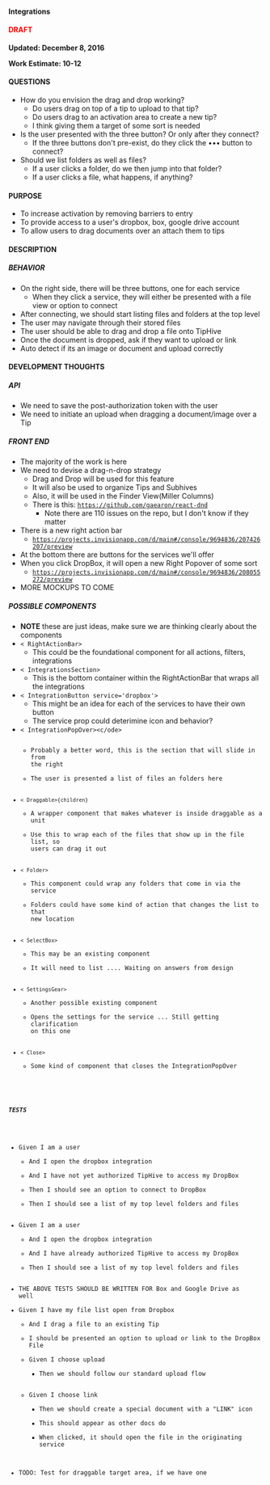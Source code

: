 #### Integrations

<h4 style='color: red;'>DRAFT</h4>

**Updated: December 8, 2016**

**Work Estimate: 10-12**

#### QUESTIONS
- How do you envision the drag and drop working? 
  + Do users drag on top of a tip to upload to that tip?
  + Do users drag to an activation area to create a new tip?
  + I think giving them a target of some sort is needed
- Is the user presented with the three button? Or only after they connect?
  + If the three buttons don't pre-exist, do they click the ••• button to connect?
- Should we list folders as well as files?
  + If a user clicks a folder, do we then jump into that folder?
  + If a user clicks a file, what happens, if anything?

#### PURPOSE
- To increase activation by removing barriers to entry
- To provide access to a user's dropbox, box, google drive account
- To allow users to drag documents over an attach them to tips

#### DESCRIPTION
##### BEHAVIOR
- On the right side, there will be three buttons, one for each service
  + When they click a service, they will either be presented with a file view or option to connect
- After connecting, we should start listing files and folders at the top level
- The user may navigate through their stored files
- The user should be able to drag and drop a file onto TipHive
- Once the document is dropped, ask if they want to upload or link
- Auto detect if its an image or document and upload correctly

#### DEVELOPMENT THOUGHTS
##### API
- We need to save the post-authorization token with the user
- We need to initiate an upload when dragging a document/image over a Tip

##### FRONT END
- The majority of the work is here
- We need to devise a drag-n-drop strategy
  + Drag and Drop will be used for this feature
  + It will also be used to organize Tips and Subhives
  + Also, it will be used in the Finder View(Miller Columns)
  + There is this: <code>https://github.com/gaearon/react-dnd</code> 
    * Note there are 110 issues on the repo, but I don't know if they matter
- There is a new right action bar
  + <code>https://projects.invisionapp.com/d/main#/console/9694836/207426207/preview</code> 
- At the bottom there are buttons for the services we'll offer
- When you click DropBox, it will open a new Right Popover of some sort
  + <code>https://projects.invisionapp.com/d/main#/console/9694836/208055272/preview</code> 
- MORE MOCKUPS TO COME

##### POSSIBLE COMPONENTS
- **NOTE** these are just ideas, make sure we are thinking clearly about the components
- <code>< RightActionBar></code> 
  + This could be the foundational component for all actions, filters, integrations
- <code>< IntegrationsSection></code> 
  + This is the bottom container within the RightActionBar that wraps all the integrations
- <code>< IntegrationButton service='dropbox'></code> 
  + This might be an idea for each of the services to have their own button
  + The service prop could deterimine icon and behavior?
- <code>< IntegrationPopOver><c/ode>  
  + Probably a better word, this is the section that will slide in from the right
  + The user is presented a list of files an folders here
- <code>< Draggable>{children}</Draggable></code> 
  + A wrapper component that makes whatever is inside draggable as a unit
  + Use this to wrap each of the files that show up in the file list, so users can drag it out
- <code>< Folder></code> 
  + This component could wrap any folders that come in via the service
  + Folders could have some kind of action that changes the list to that new location
- <code>< SelectBox></code> 
  + This may be an existing component
  + It will need to list .... Waiting on answers from design
- <code>< SettingsGear></code> 
  + Another possible existing component
  + Opens the settings for the service ... Still getting clarification on this one
- <code>< Close></code> 
  + Some kind of component that closes the IntegrationPopOver

##### TESTS
- Given I am a user
  + And I open the dropbox integration
  + And I have not yet authorized TipHive to access my DropBox
  + Then I should see an option to connect to DropBox
  + Then I should see a list of my top level folders and files
- Given I am a user
  + And I open the dropbox integration
  + And I have already authorized TipHive to access my DropBox
  + Then I should see a list of my top level folders and files
- THE ABOVE TESTS SHOULD BE WRITTEN FOR Box and Google Drive as well
- Given I have my file list open from Dropbox
  + And I drag a file to an existing Tip
  + I should be presented an option to upload or link to the DropBox File
  + Given I choose upload
    * Then we should follow our standard upload flow
  + Given I choose link
    * Then we should create a special document with a "LINK" icon
    * This should appear as other docs do
    * When clicked, it should open the file in the originating service
- TODO: Test for draggable target area, if we have one
